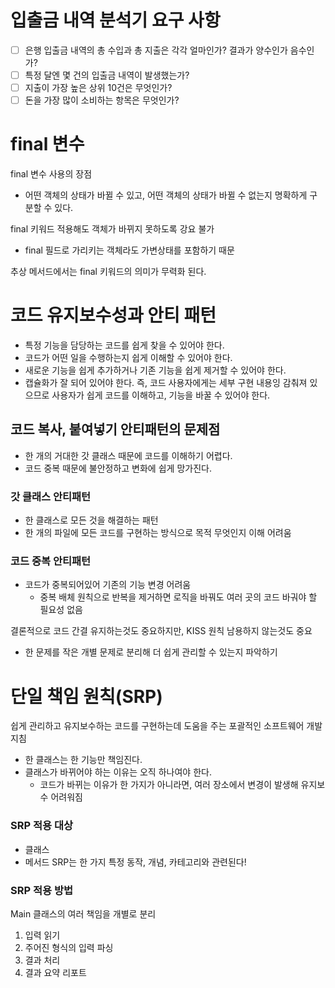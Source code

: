 # 입출금 내역 분석기 요구 사항

- [ ] 은행 입출금 내역의 총 수입과 총 지출은 각각 얼마인가? 결과가 양수인가 음수인가?
- [ ] 특정 달엔 몇 건의 입출금 내역이 발생했는가?
- [ ] 지출이 가장 높은 상위 10건은 무엇인가?
- [ ] 돈을 가장 많이 소비하는 항목은 무엇인가?

# final 변수
final 변수 사용의 장점
- 어떤 객체의 상태가 바뀔 수 있고, 어떤 객체의 상태가 바뀔 수 없는지 명확하게 구분할 수 있다.

final 키워드 적용해도 객체가 바뀌지 못하도록 강요 불가

- final 필드로 가리키는 객체라도 가변상태를 포함하기 때문

추상 메서드에서는 final 키워드의 의미가 무력화 된다.

# 코드 유지보수성과 안티 패턴

- 특정 기능을 담당하는 코드를 쉽게 찾을 수 있어야 한다.
- 코드가 어떤 일을 수행하는지 쉽게 이해할 수 있어야 한다.
- 새로운 기능을 쉽게 추가하거나 기존 기능을 쉽게 제거할 수 있어야 한다.
- 캡슐화가 잘 되어 있어야 한다. 즉, 코드 사용자에게는 세부 구현 내용잉 감춰져 있으므로 사용자가 쉽게 코드를 이해하고, 기능을 바꿀 수 있어야 한다.

## 코드 복사, 붙여넣기 안티패턴의 문제점
- 한 개의 거대한 갓 클래스 때문에 코드를 이해하기 어렵다.
- 코드 중복 때문에 불안정하고 변화에 쉽게 망가진다.

### 갓 클래스 안티패턴
- 한 클래스로 모든 것을 해결하는 패턴
- 한 개의 파일에 모든 코드를 구현하는 방식으로 목적 무엇인지 이해 어려움

### 코드 중복 안티패턴 
- 코드가 중복되어있어 기존의 기능 변경 어려움
    - 중복 배체 원칙으로 반복을 제거하면 로직을 바꿔도 여러 곳의 코드 바궈야 할 필요성 없음

결론적으로 코드 간결 유지하는것도 중요하지만, KISS 원칙 남용하지 않는것도 중요
- 한 문제를 작은 개별 문제로 분리해 더 쉽게 관리할 수 있는지 파악하기

# 단일 책임 원칙(SRP)
쉽게 관리하고 유지보수하는 코드를 구현하는데 도움을 주는 포괄적인 소프트웨어 개발 지침
- 한 클래스는 한 기능만 책임진다.
- 클래스가 바뀌어야 하는 이유는 오직 하나여야 한다.
    - 코드가 바뀌는 이유가 한 가지가 아니라면, 여러 장소에서 변경이 발생해 유지보수 어려워짐

### SRP 적용 대상
- 클래스
- 메서드
SRP는 한 가지 특정 동작, 개념, 카테고리와 관련된다!
  
### SRP 적용 방법
Main 클래스의 여러 책임을 개별로 분리
1. 입력 읽기
2. 주어진 형식의 입력 파싱 
3. 결과 처리
4. 결과 요약 리포트
